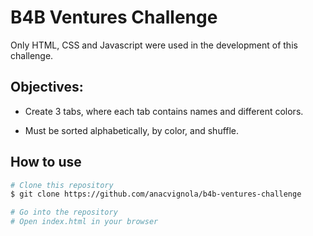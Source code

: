 # B4B Ventures Challenge

Only HTML, CSS and Javascript were used in the development of this challenge.

## Objectives:

- Create 3 tabs, where each tab contains names and different colors.

* Must be sorted alphabetically, by color, and shuffle.

## How to use

```bash
# Clone this repository
$ git clone https://github.com/anacvignola/b4b-ventures-challenge

# Go into the repository
# Open index.html in your browser
```
